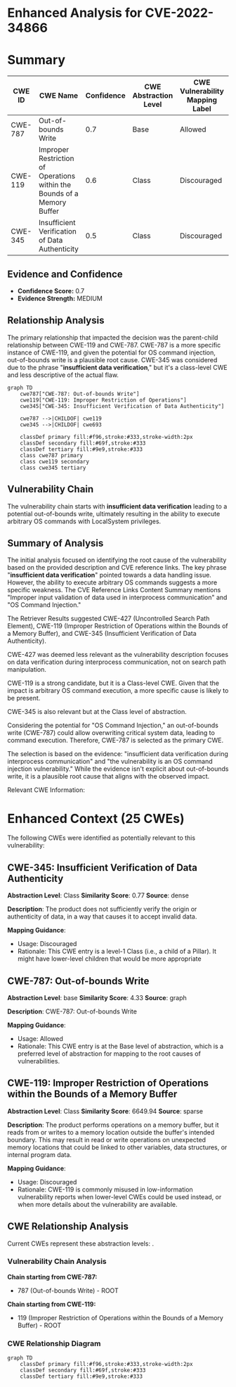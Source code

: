 # Enhanced Analysis for CVE-2022-34866

# Summary
| CWE ID | CWE Name | Confidence | CWE Abstraction Level | CWE Vulnerability Mapping Label | CWE-Vulnerability Mapping Notes |
|---|---|---|---|---|---|
| CWE-787 | Out-of-bounds Write | 0.7 | Base | Allowed | Primary CWE |
| CWE-119 | Improper Restriction of Operations within the Bounds of a Memory Buffer | 0.6 | Class | Discouraged | Secondary Candidate |
| CWE-345 | Insufficient Verification of Data Authenticity | 0.5 | Class | Discouraged | Secondary Candidate |

## Evidence and Confidence

*   **Confidence Score:** 0.7
*   **Evidence Strength:** MEDIUM

## Relationship Analysis
The primary relationship that impacted the decision was the parent-child relationship between CWE-119 and CWE-787. CWE-787 is a more specific instance of CWE-119, and given the potential for OS command injection, out-of-bounds write is a plausible root cause. CWE-345 was considered due to the phrase "**insufficient data verification**," but it's a class-level CWE and less descriptive of the actual flaw.

```mermaid
graph TD
    cwe787["CWE-787: Out-of-bounds Write"]
    cwe119["CWE-119: Improper Restriction of Operations"]
    cwe345["CWE-345: Insufficient Verification of Data Authenticity"]
    
    cwe787 -->|CHILDOF| cwe119
    cwe345 -->|CHILDOF| cwe693

    classDef primary fill:#f96,stroke:#333,stroke-width:2px
    classDef secondary fill:#69f,stroke:#333
    classDef tertiary fill:#9e9,stroke:#333
    class cwe787 primary
    class cwe119 secondary
    class cwe345 tertiary
```

## Vulnerability Chain
The vulnerability chain starts with **insufficient data verification** leading to a potential out-of-bounds write, ultimately resulting in the ability to execute arbitrary OS commands with LocalSystem privileges.

## Summary of Analysis
The initial analysis focused on identifying the root cause of the vulnerability based on the provided description and CVE reference links. The key phrase "**insufficient data verification**" pointed towards a data handling issue. However, the ability to execute arbitrary OS commands suggests a more specific weakness. The CVE Reference Links Content Summary mentions "Improper input validation of data used in interprocess communication" and "OS Command Injection."

The Retriever Results suggested CWE-427 (Uncontrolled Search Path Element), CWE-119 (Improper Restriction of Operations within the Bounds of a Memory Buffer), and CWE-345 (Insufficient Verification of Data Authenticity).

CWE-427 was deemed less relevant as the vulnerability description focuses on data verification during interprocess communication, not on search path manipulation.

CWE-119 is a strong candidate, but it is a Class-level CWE. Given that the impact is arbitrary OS command execution, a more specific cause is likely to be present.

CWE-345 is also relevant but at the Class level of abstraction.

Considering the potential for "OS Command Injection," an out-of-bounds write (CWE-787) could allow overwriting critical system data, leading to command execution. Therefore, CWE-787 is selected as the primary CWE.

The selection is based on the evidence: "insufficient data verification during interprocess communication" and "the vulnerability is an OS command injection vulnerability." While the evidence isn't explicit about out-of-bounds write, it is a plausible root cause that aligns with the observed impact.

Relevant CWE Information:

# Enhanced Context (25 CWEs)
The following CWEs were identified as potentially relevant to this vulnerability:

## CWE-345: Insufficient Verification of Data Authenticity
**Abstraction Level**: Class
**Similarity Score**: 0.77
**Source**: dense

**Description**:
The product does not sufficiently verify the origin or authenticity of data, in a way that causes it to accept invalid data.

**Mapping Guidance**:
- Usage: Discouraged
- Rationale: This CWE entry is a level-1 Class (i.e., a child of a Pillar). It might have lower-level children that would be more appropriate

## CWE-787: Out-of-bounds Write
**Abstraction Level**: base
**Similarity Score**: 4.33
**Source**: graph

**Description**:
CWE-787: Out-of-bounds Write

**Mapping Guidance**:
- Usage: Allowed
- Rationale: This CWE entry is at the Base level of abstraction, which is a preferred level of abstraction for mapping to the root causes of vulnerabilities.

## CWE-119: Improper Restriction of Operations within the Bounds of a Memory Buffer
**Abstraction Level**: Class
**Similarity Score**: 6649.94
**Source**: sparse

**Description**:
The product performs operations on a memory buffer, but it reads from or writes to a memory location outside the buffer's intended boundary. This may result in read or write operations on unexpected memory locations that could be linked to other variables, data structures, or internal program data.

**Mapping Guidance**:
- Usage: Discouraged
- Rationale: CWE-119 is commonly misused in low-information vulnerability reports when lower-level CWEs could be used instead, or when more details about the vulnerability are available.


## CWE Relationship Analysis

Current CWEs represent these abstraction levels: .


### Vulnerability Chain Analysis

**Chain starting from CWE-787:**
- 787 (Out-of-bounds Write) - ROOT


**Chain starting from CWE-119:**
- 119 (Improper Restriction of Operations within the Bounds of a Memory Buffer) - ROOT



### CWE Relationship Diagram

```mermaid
graph TD
    classDef primary fill:#f96,stroke:#333,stroke-width:2px
    classDef secondary fill:#69f,stroke:#333
    classDef tertiary fill:#9e9,stroke:#333
```
